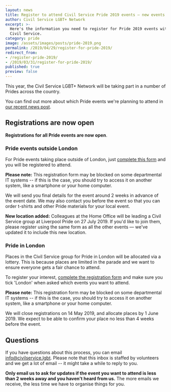 ```yaml
---
layout: news
title: Register to attend Civil Service Pride 2019 events — new events added
author: Civil Service LGBT+ Network
excerpt: >-
  Here's the information you need to register for Pride 2019 events with the
  Civil Service.
category: pride
image: /assets/images/posts/pride-2019.png
permalink: /2019/04/29/register-for-pride-2019/
redirect_from: 
- /register-pride-2019/
- /2019/03/31/register-for-pride-2019/
published: true
preview: false
---
```


This year, the Civil Service LGBT+ Network will be taking part in a number of Prides across the country. 

You can find out more about which Pride events we're planning to attend in [our recent news post](/pride/).

## Registrations are now open

**Registrations for all Pride events are now open**. 

### Pride events outside London 

For Pride events taking place outside of London, just [complete this form](https://forms.gle/23Trq8wuLa7VroJJ9) and you will be registered to attend.

**Please note:** This registration form may be blocked on some departmental IT systems -- if this is the case, you should try to access it on another system, like a smartphone or your home computer.

We will send you final details for the event around 2 weeks in advance of the event date. We may also contact you before the event so that you can order t-shirts and other Pride materials for your local event.

**New location added:** Colleagues at the Home Office will be leading a Civil Service group at Liverpool Pride on 27 July 2019. If you'd like to join them, please register using the same form as all the other events — we've updated it to include this new location.

### Pride in London

Places in the Civil Service group for Pride in London will be allocated via a lottery. This is because places are limited in the parade and we want to ensure everyone gets a fair chance to attend.

To register your interest, [complete the registration form](https://forms.gle/23Trq8wuLa7VroJJ9) and make sure you tick 'London' when asked which events you want to attend.

**Please note:** This registration form may be blocked on some departmental IT systems -- if this is the case, you should try to access it on another system, like a smartphone or your home computer.

We will close registrations on 14 May 2019, and allocate places by 1 June 2019. We expect to be able to confirm your place no less than 4 weeks before the event.

## Questions

If you have questions about this process, you can email <info@civilservice.lgbt>. Please note that this inbox is staffed by volunteers and we get a lot of email -- it might take a while to reply to you.

**Only email us to ask for updates if the event you want to attend is less than 2 weeks away and you haven't heard from us.** The more emails we receive, the less time we have to organise things for you.
